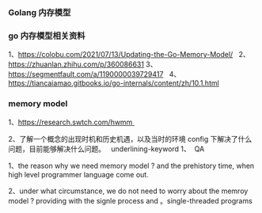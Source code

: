 ### Golang 内存模型

### go 内存模型相关资料

1、https://colobu.com/2021/07/13/Updating-the-Go-Memory-Model/ 
  2、https://zhuanlan.zhihu.com/p/360086631 
3、https://segmentfault.com/a/1190000039729417 
  4、 https://tiancaiamao.gitbooks.io/go-internals/content/zh/10.1.html 

### memory model 

1、https://research.swtch.com/hwmm 

2、了解一个概念的出现时机和历史机遇，以及当时的环境 config 下解决了什么问题，目前能够解决什么问题。   underlining-keyword 1、  QA 

1、the reason why we need memory model ? and the prehistory time, when high level programmer language come out. 

2、under what circumstance, we do not need to worry about the memroy model ? providing with the signle process and 。single-threaded programs 






